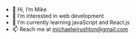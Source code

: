 - 👋 Hi, I’m Mike
- 👀 I’m interested in web development
- 🌱 I’m currently learning javaScript and React.js
- 📫 Reach me at michaelwjrushton@gmail.com

<!---
michaelrushton-dev/michaelrushton-dev is a ✨ special ✨ repository because its `README.md` (this file) appears on your GitHub profile.
You can click the Preview link to take a look at your changes.
--->
